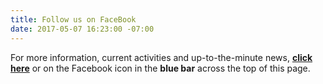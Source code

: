 ```yaml
---
title: Follow us on FaceBook
date: 2017-05-07 16:23:00 -07:00
---
```



 
 
For more information, current activities and up-to-the-minute news, **[click here](https://www.facebook.com/groups/498900883613777/)** or on the Facebook icon in the **blue bar** across the top of this page.